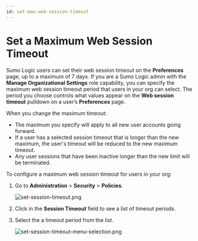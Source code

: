 ```yaml
---
id: set-max-web-session-timeout
---
```


# Set a Maximum Web Session Timeout

Sumo Logic users can set their web session timeout on the **Preferences** page, up to a maximum of 7 days. If you are a Sumo Logic admin with the **Manage Organizational Settings** role capability, you can specify the maximum web session timeout period that users in your org can select. The period you choose controls what values appear on the **Web session timeout** pulldown on a user’s **Preferences** page. 

When you change the maximum timeout:

* The maximum you specify will apply to all new user accounts going forward. 
* If a user has a selected session timeout that is longer than the new maximum, the user's timeout will be reduced to the new maximum timeout. 
* Any user sessions that have been inactive longer than the new limit will be terminated.

To configure a maximum web session timeout for users in your org:

1. Go to **Administration** \> **Security** \> **Policies**.

    ![set-session-timeout.png](/img/security/set-session-timeout.png)

1. Click in the **Session Timeout** field to see a list of timeout periods.
1. Select the a timeout period from the list. 

    ![set-session-timeout-menu-selection.png](/img/security/set-session-timeout-menu-selection.png)    

